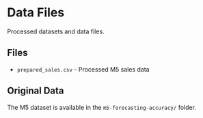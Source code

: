 # Data Files

Processed datasets and data files.

## Files
- `prepared_sales.csv` - Processed M5 sales data

## Original Data
The M5 dataset is available in the `m5-forecasting-accuracy/` folder.
